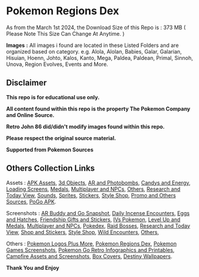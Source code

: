 # __**Pokemon Regions Dex**__

As from the March 1st 2024, the Download Size of this Repo is : 373 MB ( Please Note This Size Can Change At Anytime. )

**Images** **:** 
All images i found are located in these Listed Folders and are organized based on category. e.g. Alola, Alolan, Babies, Galar, Galarian, Hisuian, Hoenn, Johto, Kalos, Kanto, Mega, Paldea, Paldean, Primal, Sinnoh, Unova, Region Evolves, Events and More. 


## __**Disclaimer**__

**This repo is for educational use only.**

**All content found within this repo is the property The Pokemon Company and Online Source.**

**Retro John 86 did/didn't modify images found within this repo.**

**Please respect the original source material.**

**Supported from Pokemon Sources**


## __**Others Collection Links**__

Assets : [APK Assets](https://github.com/RetroJohn86/Pokemon-Go-APK-Assets), [3d Objects](https://github.com/RetroJohn86/Pokemon-Go-Assets-3d-Objects), [AR and Photobombs](https://github.com/RetroJohn86/Pokemon-Go-Assets-AR-and-Photobombs), [Candys and Energy](https://github.com/RetroJohn86/Pokemon-Go-Assets-Candys-and-Energy), [Loading Screens](https://github.com/RetroJohn86/Pokemon-Go-Assets-Loading-Screens), [Medals](https://github.com/RetroJohn86/Pokemon-Go-Assets-Medals), [Multiplayer and NPCs](https://github.com/RetroJohn86/Pokemon-Go-Assets-Multiplayer-and-NPCs), [Others](https://github.com/RetroJohn86/Pokemon-Go-Assets-Others), [Research and Today View](https://github.com/RetroJohn86/Pokemon-Go-Assets-Research-and-Today-View), [Sounds](https://github.com/RetroJohn86/Pokemon-Go-Assets-Sounds), [Sprites](https://github.com/RetroJohn86/Pokemon-Go-Assets-Sprites), [Stickers](https://github.com/RetroJohn86/Pokemon-Go-Assets-Stickers), [Style Shop](https://github.com/RetroJohn86/Pokemon-Go-Assets-Style-Shop), [Promo and Others Sources](https://github.com/RetroJohn86/Pokemon-Go-Promo-and-Others-Sources), [PoGo APK](https://github.com/RetroJohn86/PoGo-APK-Assets).

Screenshots : [AR Buddy and Go Snapshot](https://github.com/RetroJohn86/PoGo-Screenshots-AR-Buddy-and-Go-Snapshot), [Daily Incense Encounters](https://github.com/RetroJohn86/PoGo-Screenshots-Daily-Incense-Encounters), [Eggs and Hatches](https://github.com/RetroJohn86/PoGo-Screenshots-Eggs-and-Hatches), [Friendship Gifts and Stickers](https://github.com/RetroJohn86/PoGo-Screenshots-Friendship-Gifts-and-Stickers), [IVs Pokemon](https://github.com/RetroJohn86/PoGo-Screenshots-IVs-Pokemon), [Level Up and Medals](https://github.com/RetroJohn86/PoGo-Screenshots-Level-Up-and-Medals), [Multiplayer and NPCs](https://github.com/RetroJohn86/PoGo-Screenshots-Multiplayer-and-NPCs), [Pokedex](https://github.com/RetroJohn86/PoGo-Screenshots-Pokedex), [Raid Bosses](https://github.com/RetroJohn86/PoGo-Screenshots-Raid-Bosses), [Research and Today View](https://github.com/RetroJohn86/PoGo-Screenshots-Research-and-Today-View), [Shop and Stickers](https://github.com/RetroJohn86/PoGo-Screenshots-Shop-and-Stickers), [Style Shop](https://github.com/RetroJohn86/PoGo-Screenshots-Style-Shop), [Wild Encounters](https://github.com/RetroJohn86/PoGo-Screenshots-Wild-Encounters), [Others](https://github.com/RetroJohn86/PoGo-Screenshots-Others),

Others : [Pokemon Logos Plus More](https://github.com/RetroJohn86/Pokemon-Logos-Plus-More), [Pokemon Regions Dex](https://github.com/RetroJohn86/Pokemon-Regions-Dex), [Pokemon Games Screenshots](https://github.com/RetroJohn86/Pokemon-Games-Screenshots), [Pokemon Go Retro Infographics and Printables](https://github.com/RetroJohn86/Pokemon-Go-Retro-Infographics-and-Printables), [Campfire Assets and Screenshots](https://github.com/RetroJohn86/Campfire-Assets-and-Screenshots), [Box Covers](https://github.com/RetroJohn86/Box-Covers), [Destiny Wallpapers](https://github.com/RetroJohn86/Destiny-Wallpapers).


__**Thank You and Enjoy**__